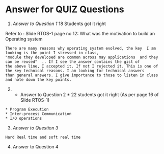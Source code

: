 # Answer for QUIZ Questions
1. *Answer to Question 1* 18 Students got it right

Refer to : Slide RTOS-1 page no 12: What was the motivation to build an Operating system
```
There are many reasons why operating system evolved, the key  I am looking is the point I stressed in class, 
"module they developed are common across may applications  and they can be reused"  .. If I see the answer contains the gist of
the above line, I accepted it. If not I rejected it. This is one of the key technical reasons. I am looking for technical answers
than general answers. I give importance to those to listen in class and note down the key points.
```

2. * Answer to Question 2 *   22 students got it right 
 (As per page 16 of Slide RTOS-1)
 
 ```
* Program Execution
* Inter-process Communication
* I/O operations
```

3. *Answer to Question 3*

``` 
Hard Real time and soft real time 
```

4. Answer to Question 4

